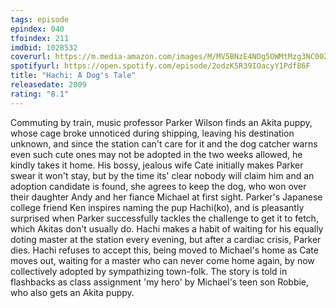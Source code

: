 ```yaml
---
tags: episode
epindex: 040
tfoindex: 211
imdbid: 1028532
coverurl: https://m.media-amazon.com/images/M/MV5BNzE4NDg5OWMtMzg3NC00ZDRjLTllMDMtZTRjNWZmNjBmMGZlXkEyXkFqcGdeQXVyMTMxODk2OTU@._V1_SY300_CR2,0,202,300_.jpg
spotifyurl: https://open.spotify.com/episode/2odzK5R39IOacyY1Pdf86F
title: "Hachi: A Dog's Tale"
releasedate: 2009
rating: "8.1"
---
```


Commuting by train, music professor Parker Wilson finds an Akita puppy, whose cage broke unnoticed during shipping, leaving his destination unknown, and since the station can't care for it and the dog catcher warns even such cute ones may not be adopted in the two weeks allowed, he kindly takes it home. His bossy, jealous wife Cate initially makes Parker swear it won't stay, but by the time its' clear nobody will claim him and an adoption candidate is found, she agrees to keep the dog, who won over their daughter Andy and her fiance Michael at first sight. Parker's Japanese college friend Ken inspires naming the pup Hachi(ko), and is pleasantly surprised when Parker successfully tackles the challenge to get it to fetch, which Akitas don't usually do. Hachi makes a habit of waiting for his equally doting master at the station every evening, but after a cardiac crisis, Parker dies. Hachi refuses to accept this, being moved to Michael's home as Cate moves out, waiting for a master who can never come home again, by now collectively adopted by sympathizing town-folk. The story is told in flashbacks as class assignment 'my hero' by Michael's teen son Robbie, who also gets an Akita puppy.